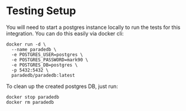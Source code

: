 # Testing Setup

You will need to start a postgres instance locally to run the tests for this integration. You can do this easily via docker cli:

```
docker run -d \
  --name paradedb \
  -e POSTGRES_USER=postgres \
  -e POSTGRES_PASSWORD=mark90 \
  -e POSTGRES_DB=postgres \
  -p 5432:5432 \
  paradedb/paradedb:latest
```

To clean up the created postgres DB, just run:

```
docker stop paradedb
docker rm paradedb
```

